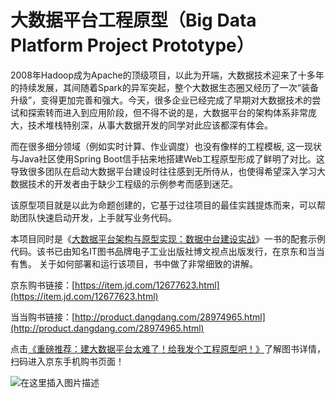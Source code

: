 # 大数据平台工程原型（Big Data Platform Project Prototype）


2008年Hadoop成为Apache的顶级项目，以此为开端，大数据技术迎来了十多年的持续发展，其间随着Spark的异军突起，整个大数据生态圈又经历了一次“装备升级”，变得更加完善和强大。今天，很多企业已经完成了早期对大数据技术的尝试和探索转而进入到应用阶段，但不得不说的是，大数据平台的架构体系非常庞大，技术堆栈特别深，从事大数据开发的同学对此应该都深有体会。

而在很多细分领域（例如实时计算、作业调度）也没有像样的工程模板, 这一现状与Java社区使用Spring Boot信手拈来地搭建Web工程原型形成了鲜明了对比。这导致很多团队在启动大数据平台建设时往往感到无所侍从，也使得希望深入学习大数据技术的开发者由于缺少工程级的示例参考而感到迷茫。

该原型项目就是以此为命题创建的，它基于过往项目的最佳实践提炼而来，可以帮助团队快速启动开发，上手就写业务代码。

本项目同时是《[大数据平台架构与原型实现：数据中台建设实战](https://item.jd.com/12677623.html)》一书的配套示例代码。该书已由知名IT图书品牌电子工业出版社博文视点出版发行，在京东和当当有售。
关于如何部署和运行该项目，书中做了非常细致的讲解。

京东购书链接：[https://item.jd.com/12677623.html](https://item.jd.com/12677623.html)

当当购书链接：[http://product.dangdang.com/28974965.html](http://product.dangdang.com/28974965.html)


点击[《重磅推荐：建大数据平台太难了！给我发个工程原型吧！》](https://laurence.blog.csdn.net/article/details/106851739)了解图书详情，扫码进入京东手机购书页面！

![在这里插入图片描述](https://img-blog.csdnimg.cn/2020061912530549.jpg?x-oss-process=image/watermark,type_ZmFuZ3poZW5naGVpdGk,shadow_10,text_aHR0cHM6Ly9ibG9nLmNzZG4ubmV0L2JsdWlzaGdsYw==,size_16,color_FFFFFF,t_70#pic_center)


